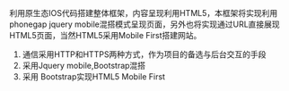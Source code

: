 利用原生态IOS代码搭建整体框架，内容呈现利用HTML5，本框架将实现利用phonegap jquery mobile混搭模式呈现页面，另外也将实现通过URL直接展现HTML5页面，当然HTML5采用Mobile First搭建网站。
1. 通信采用HTTP和HTTPS两种方式，作为项目的备选与后台交互的手段
2. 采用Jquery mobile,Bootstrap混搭
3. 采用 Bootstrap实现HTML5 Mobile First